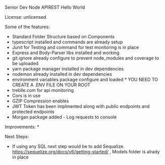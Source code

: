 Senior Dev Node APIREST Hello World

License: unlicensed

Some of the features:

* Standard Folder Structure based on Components
* typescript installed and commands are already setup
* Junit for Testing and command for test monitoring is in place
* Express and Body-Parser libs installed and working
* git.ignore already configure to prevent node_modules and coverage to be uploaded
* yarn package manager installed in dev dependencies
* nodemon already installed in dev dependencies
* environment variables  package configure and loaded * YOU NEED TO CREATE A .ENV FILE ON YOUR ROOT
* treblle.com for api monitoring
* Cors is in use
* GZIP Compression enables
* JWT Token has been implmented along with public endpoints and protected endpoints
* Morgan package added - Log requests to console

Improvements:
* 

Next Steps:
* If using any SQL next step would be to add Sequalize. https://sequelize.org/docs/v6/getting-started/ , Models folder is alrady in place
